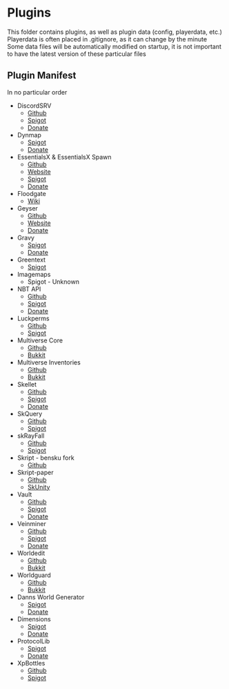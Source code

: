 # Plugins

This folder contains plugins, as well as plugin data (config, playerdata, etc.)  
Playerdata is often placed in .gitignore, as it can change by the minute  
Some data files will be automatically modified on startup, it is not important to have the latest version of these particular files  

## Plugin Manifest

In no particular order

- DiscordSRV
  - [Github](https://github.com/DiscordSRV/DiscordSRV)
  - [Spigot](https://www.spigotmc.org/resources/discordsrv.18494/)
  - [Donate](https://scarsz.me/donate)
- Dynmap
  - [Spigot](https://www.spigotmc.org/resources/dynmap.274/)
  - [Donate](https://www.paypal.com/donate/?token=whToOK0MKcoqwqEoe030VT3jhuJMyHxwLkY9c1N3ggohrQ0tFFcW1Mov9DS0exQote3DD0&country.x=US&locale.x=US)
- EssentialsX & EssentialsX Spawn
  - [Github](https://github.com/EssentialsX/Essentials)
  - [Website](https://essentialsx.net/downloads.html)
  - [Spigot](https://www.spigotmc.org/resources/essentialsx.9089/)
  - [Donate](https://www.patreon.com/essentialsx)
- Floodgate
  - [Wiki](https://github.com/GeyserMC/Geyser/wiki/Floodgate)
- Geyser
  - [Github](https://github.com/GeyserMC/Geyser)
  - [Website](https://geysermc.org/)
  - [Donate](https://patreon.com/GeyserMC)
- Gravy
  - [Spigot](https://www.spigotmc.org/resources/gravy.45288/)
  - [Donate](https://www.paypal.me/samirachdi)
- Greentext
  - [Spigot](https://www.spigotmc.org/resources/greentext.8071/)
- Imagemaps
  - Spigot - Unknown
- NBT API
  - [Github](https://github.com/tr7zw/Item-NBT-API)
  - [Spigot](https://www.spigotmc.org/resources/nbt-api.7939/)
  - [Donate](https://tr7zw.dev/donate/)
- Luckperms
  - [Github](https://github.com/lucko/LuckPerms)
  - [Spigot](https://www.spigotmc.org/resources/luckperms.28140/)
- Multiverse Core
  - [Github](https://github.com/Multiverse/Multiverse-Core)
  - [Bukkit](https://dev.bukkit.org/projects/multiverse-core)
- Multiverse Inventories
  - [Github](https://github.com/Multiverse/Multiverse-Core)
  - [Bukkit](https://dev.bukkit.org/projects/multiverse-inventories/)
- Skellet
  - [Github](https://github.com/TheLimeGlass/Skellett)
  - [Spigot](https://www.spigotmc.org/resources/skript-java-addon-skellett.34361/)
  - [Donate](https://www.paypal.com/cgi-bin/webscr?cmd=_donations&business=KVJSMPFZJX5Y6&lc=CA&item_name=Skellett&currency_code=CAD&bn=PP%2dDonationsBF%3abtn_donate_LG%2egif%3aNonHosted)
- SkQuery
  - [Github](https://github.com/SkQuery/SkQuery)
  - [Spigot](https://www.spigotmc.org/resources/skquery-1-9-1-16.36631/)
- skRayFall
  - [Github](https://github.com/eyesniper2/skRayFall)
  - [Spigot](https://www.spigotmc.org/resources/skrayfall.10012/)
- Skript - bensku fork
  - [Github](https://github.com/SkriptLang/Skript)
- Skript-paper
  - [Github](https://github.com/ShaneBeee/Skript-Paper)
  - [SkUnity](https://forums.skunity.com/resources/skript-paper.709/)
- Vault
  - [Github](https://github.com/milkbowl/Vault)
  - [Spigot](https://www.spigotmc.org/resources/vault.34315/)
  - [Donate](https://paypal.me/sleaker)
- Veinminer
  - [Github](https://github.com/2008Choco/VeinMiner/)
  - [Spigot](https://www.spigotmc.org/resources/veinminer.12038/)
  - [Donate](https://paypal.me/2008Choco/)
- Worldedit
  - [Github](https://github.com/EngineHub/WorldEdit)
  - [Bukkit](https://dev.bukkit.org/projects/worldedit)
- Worldguard
  - [Github](https://github.com/enginehub/worldguard)
  - [Bukkit](https://dev.bukkit.org/projects/worldguard)
- Danns World Generator
  - [Spigot](https://www.spigotmc.org/resources/danns-world-generator-oasis-desert-demo-1-14-x-1-15-x-uses-an-organic-tree-generator.74083/)
  - [Donate](https://www.patreon.com/dannsworldgenerator/posts)
- Dimensions
  - [Spigot](https://www.spigotmc.org/resources/dimensions-custom-portals.57542/)
  - [Donate](https://www.paypal.me/astaspastaGR)
- ProtocolLib
  - [Spigot](https://www.spigotmc.org/resources/protocollib.1997/)
  - [Donate](https://paypal.me/dmulloy2)
- XpBottles
  - [Github](https://github.com/CodedRedGIT/XpBottles)
  - [Spigot](https://www.spigotmc.org/resources/xpbottles-convert-exp-into-bottles.69233/)
